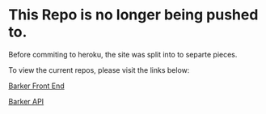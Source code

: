 # This Repo is no longer being pushed to. 

Before commiting to heroku, the site was split into to separte pieces.

To view the current repos, please visit the links below: 

[Barker Front End](https://github.com/ChadMcCaulley/Barker-Frontend) 

[Barker API](https://github.com/ChadMcCaulley/Barker-API)
